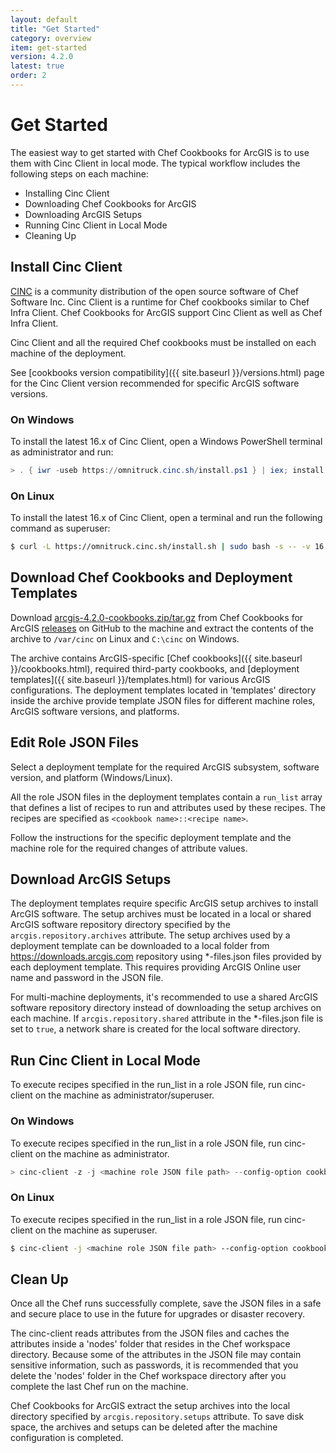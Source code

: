 ```yaml
---
layout: default
title: "Get Started"
category: overview
item: get-started
version: 4.2.0
latest: true
order: 2
---
```


# Get Started

The easiest way to get started with Chef Cookbooks for ArcGIS is to use them with Cinc Client in local mode. The typical workflow includes the following steps on each machine:

* Installing Cinc Client
* Downloading Chef Cookbooks for ArcGIS
* Downloading ArcGIS Setups
* Running Cinc Client in Local Mode
* Cleaning Up

## Install Cinc Client

[CINC](https://cinc.sh/) is a community distribution of the open source software of Chef Software Inc. Cinc Client is a runtime for Chef cookbooks similar to Chef Infra Client. Chef Cookbooks for ArcGIS support Cinc Client as well as Chef Infra Client.

Cinc Client and all the required Chef cookbooks must be installed on each machine of the deployment.

See [cookbooks version compatibility]({{ site.baseurl }}/versions.html) page for the Cinc Client version recommended for specific ArcGIS software versions.

### On Windows

To install the latest 16.x of Cinc Client, open a Windows PowerShell terminal as administrator and run:

```powershell
> . { iwr -useb https://omnitruck.cinc.sh/install.ps1 } | iex; install -version 16
```

### On Linux

To install the latest 16.x of Cinc Client, open a terminal and run the following command as superuser:

```bash
$ curl -L https://omnitruck.cinc.sh/install.sh | sudo bash -s -- -v 16
```

## Download Chef Cookbooks and Deployment Templates

Download [arcgis-4.2.0-cookbooks.zip/tar.gz](https://github.com/Esri/arcgis-cookbook/releases/tag/v4.2.0) from Chef Cookbooks for ArcGIS [releases](https://github.com/Esri/arcgis-cookbook/releases) on GitHub to the machine and extract the contents of the archive to `/var/cinc` on Linux and `C:\cinc` on Windows.

The archive contains ArcGIS-specific [Chef cookbooks]({{ site.baseurl }}/cookbooks.html), required third-party cookbooks, and [deployment templates]({{ site.baseurl }}/templates.html) for various ArcGIS configurations. The deployment templates located in 'templates' directory inside the archive provide template JSON files for different machine roles, ArcGIS software versions, and platforms.

## Edit Role JSON Files

Select a deployment template for the required ArcGIS subsystem, software version, and platform (Windows/Linux).

All the role JSON files in the deployment templates contain a `run_list` array that defines a list of recipes to run and attributes used by these recipes. The recipes are specified as `<cookbook name>::<recipe name>`.

Follow the instructions for the specific deployment template and the machine role for the required changes of attribute values.

## Download ArcGIS Setups

The deployment templates require specific ArcGIS setup archives to install ArcGIS software. The setup archives must be located in a local or shared ArcGIS software repository directory specified by the `arcgis.repository.archives` attribute. The setup archives used by a deployment template can be downloaded to a local folder from https://downloads.arcgis.com repository using *-files.json files provided by each deployment template. This requires providing ArcGIS Online user name and password in the JSON file.

For multi-machine deployments, it's recommended to use a shared ArcGIS software repository directory instead of downloading the setup archives on each machine. If `arcgis.repository.shared` attribute in the *-files.json file is set to `true`, a network share is created for the local software directory.

## Run Cinc Client in Local Mode

To execute recipes specified in the run_list in a role JSON file, run cinc-client on the machine as administrator/superuser.

### On Windows

To execute recipes specified in the run_list in a role JSON file, run cinc-client on the machine as administrator.

```powershell
> cinc-client -z -j <machine role JSON file path> --config-option cookbook_path=C:\cinc\cookbooks
```

### On Linux

To execute recipes specified in the run_list in a role JSON file, run cinc-client on the machine as superuser.

```bash
$ cinc-client -j <machine role JSON file path> --config-option cookbook_path=/var/cinc/cookbooks
```

## Clean Up

Once all the Chef runs successfully complete, save the JSON files in a safe and secure place to use in the future for upgrades or disaster recovery.

The cinc-client reads attributes from the JSON files and caches the attributes inside a 'nodes' folder that resides in the Chef workspace directory. Because some of the attributes in the JSON file may contain sensitive information, such as passwords, it is recommended that you delete the 'nodes' folder in the Chef workspace directory after you complete the last Chef run on the machine.

Chef Cookbooks for ArcGIS extract the setup archives into the local directory specified by `arcgis.repository.setups` attribute. To save disk space, the archives and setups can be deleted after the machine configuration is completed.

